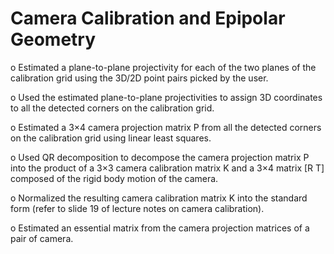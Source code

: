 # Camera Calibration and Epipolar Geometry

o Estimated a plane-to-plane projectivity for each of the two planes of the
calibration grid using the 3D/2D point pairs picked by the user.

o Used the estimated plane-to-plane projectivities to assign 3D coordinates
to all the detected corners on the calibration grid.

o Estimated a 3×4 camera projection matrix P from all the detected corners
on the calibration grid using linear least squares.

o Used QR decomposition to decompose the camera projection matrix P
into the product of a 3×3 camera calibration matrix K and a 3×4 matrix [R T] composed
of the rigid body motion of the camera.

o Normalized the resulting camera calibration matrix K into the standard
form (refer to slide 19 of lecture notes on camera calibration).

o Estimated an essential matrix from the camera projection matrices of
a pair of camera.
